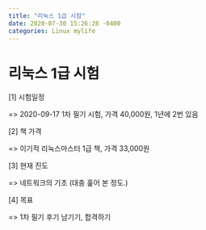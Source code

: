 ```yaml
---
title: "리눅스 1급 시험"
date: 2020-07-30 15:26:28 -0400
categories: Linux mylife
---
```


# 리눅스 1급 시험 

[1] 시험일정

=> 2020-09-17 1차 필기 시험, 가격 40,000원, 1년에 2번 있음

[2] 책 가격

=> 이기적 리눅스마스터 1급 책, 가격 33,000원

[3] 현재 진도 

=> 네트워크의 기초 (대충 훑어 본 정도.)

[4] 목표

=> 1차 필기 후기 남기기, 합격하기



